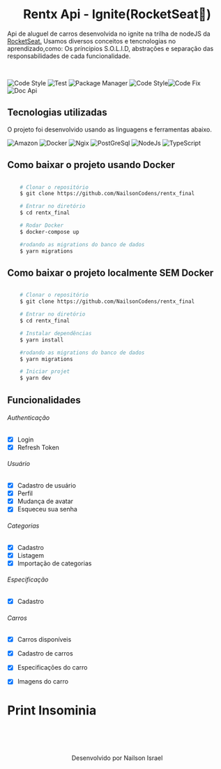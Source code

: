 

<h1 align="center">
   Rentx Api - Ignite(RocketSeat🚀)
</h1>

Api de aluguel de carros desenvolvida no ignite na trilha de nodeJS da <a target="_blank" href="https://www.rocketseat.com.br/">RocketSeat.</a>
Usamos diversos conceitos e tencnologias no aprendizado,como: Os príncipios S.O.L.I.D, abstrações e separação das responsabilidades de cada funcionalidade.

<br/>

![Code Style](https://img.shields.io/static/v1?style=flat-square&logo=codecov&logoColor=&label=Codecov&message=75%&color=b3cc28) ![Test](https://img.shields.io/static/v1?style=flat-square&logo=jest&logoColor=white&label=Tested%20Jest&message=29.4.1&color=913F56) ![Package Manager](https://img.shields.io/static/v1?style=flat-square&logo=yarn&logoColor=white&label=Yarn&message=1.22.19&color=2A87B1) ![Code Style](https://img.shields.io/static/v1?style=flat-square&logo=prettier&logoColor=white&label=Code%20Style%20Prettier&message=2.7.1&color=EAB13B)![Code Fix](https://img.shields.io/static/v1?style=flat-square&logo=eslint&logoColor=white&label=Code%20Style%20Prettier&message=8.0.1&color=472FB9) ![Doc Api](https://img.shields.io/static/v1?style=flat-square&logo=swagger&logoColor=white&label=Documentaçao%20Api&message=Swagger&color=85EA2D)

## Tecnologias utilizadas
O projeto foi desenvolvido usando as linguagens e ferramentas abaixo.

![Amazon](https://img.shields.io/badge/Amazon_AWS-232F3E?style=for-the-badge&logo=amazon-aws&logoColor=white) ![Docker](https://img.shields.io/badge/Docker-2496ED?style=for-the-badge&logo=docker&logoColor=white) ![Ngix](https://img.shields.io/badge/Nginx-009639?style=for-the-badge&logo=nginx&logoColor=white) ![PostGreSql](https://img.shields.io/badge/PostgreSQL-316192?style=for-the-badge&logo=postgresql&logoColor=white) ![NodeJs](https://img.shields.io/badge/Node.js-43853D?style=for-the-badge&logo=node.js&logoColor=white) ![TypeScript](https://img.shields.io/badge/TypeScript-007ACC?style=for-the-badge&logo=typescript&logoColor=white)

## Como baixar o projeto usando Docker

```bash

    # Clonar o repositório
    $ git clone https://github.com/NailsonCodens/rentx_final

    # Entrar no diretório
    $ cd rentx_final

    # Rodar Docker
    $ docker-compose up 

    #rodando as migrations do banco de dados
    $ yarn migrations
```

## Como baixar o projeto localmente SEM Docker

```bash

    # Clonar o repositório
    $ git clone https://github.com/NailsonCodens/rentx_final

    # Entrar no diretório
    $ cd rentx_final

    # Instalar dependências
    $ yarn install

    #rodando as migrations do banco de dados
    $ yarn migrations

    # Iniciar projet
    $ yarn dev
```

## Funcionalidades
###### Authenticação
- [x] Login
- [x] Refresh Token
###### Usuário
- [x] Cadastro de usuário
- [x] Perfil
- [x] Mudança de avatar
- [x] Esqueceu sua senha
###### Categorias
- [x] Cadastro
- [x] Listagem
- [x] Importação de categorias
###### Especificação
- [x] Cadastro
###### Carros
- [x] Carros disponíveis
- [x] Cadastro de carros
- [x] Especificações do carro
- [x] Imagens do carro  


# Print Insominia


</br></br></br>
<p align="center">
  Desenvolvido por Nailson Israel
</p>

